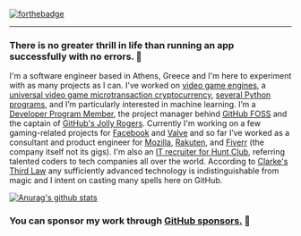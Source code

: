 [![forthebadge](https://forthebadge.com/images/badges/powered-by-black-magic.svg)](https://forthebadge.com)
___
### There is no greater thrill in life than running an app successfully with no errors. 🧠 

I'm a software engineer based in Athens, Greece and I'm here to experiment with as many projects as I can. I've worked on [video game engines](https://github.com/binary-express/instant-games), a [universal video game microtransaction cryptocurrency](https://github.com/vedra-xyz), [several Python programs](https://github.com/pkassotis?tab=projects), and I’m particularly interested in machine learning. I’m a [Developer Program Member](https://developer.github.com/program), the project manager behind [GitHub FOSS](https://github.com/GitHub-FOSS) and the captain of [GitHub's Jolly Rogers](https://github.com/github-jolly-rogers). Currently I'm working on a few gaming-related projects for [Facebook](https://www.linkedin.com/in/pkassotis/) and [Valve](https://github.com/steam-vr) and so far I’ve worked as a consultant and product engineer for [Mozilla](https://community.mozilla.org/en/people/pkassotis/), [Rakuten](https://github.com/pkassotis/kassotis.com), and [Fiverr](https://github.com/pkassotis/marketplace.chaobear.com) (the company itself not its gigs). I'm also an [IT recruiter for Hunt Club](https://www.linkedin.com/in/bearofleipzig/), referring talented coders to tech companies all over the world. According to [Clarke's Third Law](https://www.oxfordreference.com/view/10.1093/acref/9780195305678.001.0001/acref-9780195305678-e-70) any sufficiently advanced technology is indistinguishable from magic and I intent on casting many spells here on GitHub.

[![Anurag's github stats](https://github-readme-stats.vercel.app/api?username=pkassotis&show_icons=true&theme=synthwave)](https://github.com/pkassotis/github-readme-stats)

### You can sponsor my work through [GitHub sponsors.](https://github.com/sponsors/pkassotis) 🙈
